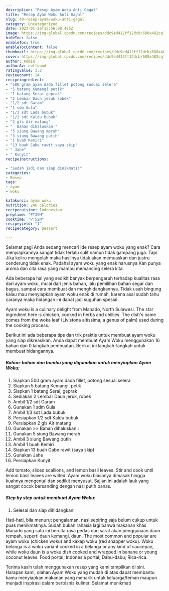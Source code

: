 ```yaml
---
description: "Resep Ayam Woku Anti Gagal"
title: "Resep Ayam Woku Anti Gagal"
slug: 40-resep-ayam-woku-anti-gagal
category: Uncategorized
date: 2023-01-26T15:56:08.485Z
image: https://img-global.cpcdn.com/recipes/ddc9ed412ff12dcb/680x482cq70/ayam-woku-foto-resep-utama.jpg
hideToc: false
enableToc: true
enableTocContent: false
thumbnail: https://img-global.cpcdn.com/recipes/ddc9ed412ff12dcb/680x482cq70/ayam-woku-foto-resep-utama.jpg
cover: https://img-global.cpcdn.com/recipes/ddc9ed412ff12dcb/680x482cq70/ayam-woku-foto-resep-utama.jpg
author: Admin
authorAv: notfound
ratingvalue: 3.2
reviewcount: 14
recipeingredient:
- "500 gram ayam dada fillet potong sesuai selera"
- "5 batang Kemangi petik"
- "1 batang Serai geprak"
- "2 Lembar Daun jeruk robek"
- "1/2 sdt Garam"
- "1 sdm Gula"
- "1/3 sdt Lada bubuk"
- "1/2 sdt Kaldu bubuk"
- "2 gls Air matang"
- "  Bahan dihaluskan "
- "5 siung Bawang merah"
- "3 siung Bawang putih"
- "1 buah Kemiri"
- "13 buah Cabe rawit saya skip"
- " Jahe"
- " Kunyit"
recipeinstructions:

- "Sudah jadi dan siap dinikmati!"
categories:
- Resep
tags:
- ayam
- woku

katakunci: ayam woku 
nutrition: 246 calories
recipecuisine: Indonesian
preptime: "PT39M"
cooktime: "PT52M"
recipeyield: "1"
recipecategory: Dessert

---
```



Selamat pagi Anda sedang mencari ide resep ayam woku yang enak? Cara menyiapkannya sangat tidak terlalu sulit namun tidak gampang juga. Tapi Jika keliru mengolah maka hasilnya tidak akan memuaskan dan justru cenderung tidak enak. Padahal ayam woku yang enak harusnya Kan punya aroma dan cita rasa yang mampu memancing selera kita.


Ada beberapa hal yang sedikit banyak berpengaruh terhadap kualitas rasa dari ayam woku, mulai dari jenis bahan, lalu pemilihan bahan segar dan bagus, sampai cara membuat dan menghidangkannya. Tidak usah bingung kalau mau menyiapkan ayam woku enak di rumah, karena asal sudah tahu caranya maka hidangan ini dapat jadi suguhan spesial.

Ayam woku is a culinary delight from Manado, North Sulawesi. The star ingredient here is chicken, cooked in herbs and chillies. The dish&#39;s name comes from the woka leaf (Livistona altissima, a genus of palm) used during the cooking process.


Berikut ini ada beberapa tips dan trik praktis untuk membuat ayam woku yang siap dikreasikan. Anda dapat membuat Ayam Woku menggunakan 16 bahan dan 0 langkah pembuatan. Berikut ini langkah-langkah untuk membuat hidangannya.

<!--inarticleads1-->

##### Bahan-bahan dan bumbu yang digunakan untuk menyiapkan Ayam Woku:

1. Siapkan 500 gram ayam dada fillet, potong sesuai selera
1. Siapkan 5 batang Kemangi, petik
1. Siapkan 1 batang Serai, geprak
1. Sediakan 2 Lembar Daun jeruk, robek
1. Ambil 1/2 sdt Garam
1. Gunakan 1 sdm Gula
1. Ambil 1/3 sdt Lada bubuk
1. Persiapkan 1/2 sdt Kaldu bubuk
1. Persiapkan 2 gls Air matang
1. Gunakan  &gt;&gt; Bahan dihaluskan :
1. Gunakan 5 siung Bawang merah
1. Ambil 3 siung Bawang putih
1. Ambil 1 buah Kemiri
1. Siapkan 13 buah Cabe rawit (saya skip)
1. Gunakan  Jahe
1. Persiapkan  Kunyit


Add tomato, sliced scallions, and lemon basil leaves. Stir and cook until lemon basil leaves are wilted. Ayam woku biasanya dimasak hingga kuahnya mengental dan sedikit menyusut. Sajian ini adalah lauk yang sangat cocok bersanding dengan nasi putih panas. 

<!--inarticleads2-->

##### Step by step untuk membuat Ayam Woku:


1. Selesai dan siap dihidangkan!

Hati-hati, bila menurut pengalaman, nasi sepiring saja belum cukup untuk puas menikmatinya. Sudah bukan rahasia lagi bahwa makanan khas Manado yang satu ini bercita rasa pedas dan sarat akan penggunaan daun rempah, seperti daun kemangi, daun. The most common and popular are ayam woku (chicken woku) and kakap woku (red snapper woku). Woku belanga is a woku variant cooked in a belanga or any kind of saucepan, while woku daun is a woku dish cooked and wrapped in banana or young coconut leaves. Food portal; Indonesia portal; Dabu-dabu; Rica-rica. 

Terima kasih telah menggunakan resep yang kami tampilkan di sini. Harapan kami, olahan Ayam Woku yang mudah di atas dapat membantu kamu menyiapkan makanan yang menarik untuk keluarga/teman maupun menjadi inspirasi dalam berbisnis kuliner. Selamat menikmati

